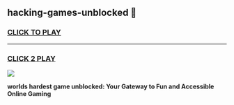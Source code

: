 
## hacking-games-unblocked 👋
<h3>
<a href="https://premium.freeplayer.one?title=hacking-games-unblocked&ref=14F">CLICK TO PLAY</a></h3>
<hr>

<h3>
<a href="https://premium.freeplayer.one?title=hacking-games-unblocked&ref=14F">CLICK 2 PLAY</a>
  
</h3>

<a href="https://premium.freeplayer.one?title=hacking-games-unblocked&ref=12F/"><img src="https://clearcache.store/games.png"></a>


**worlds hardest game unblocked: Your Gateway to Fun and Accessible Online Gaming**
